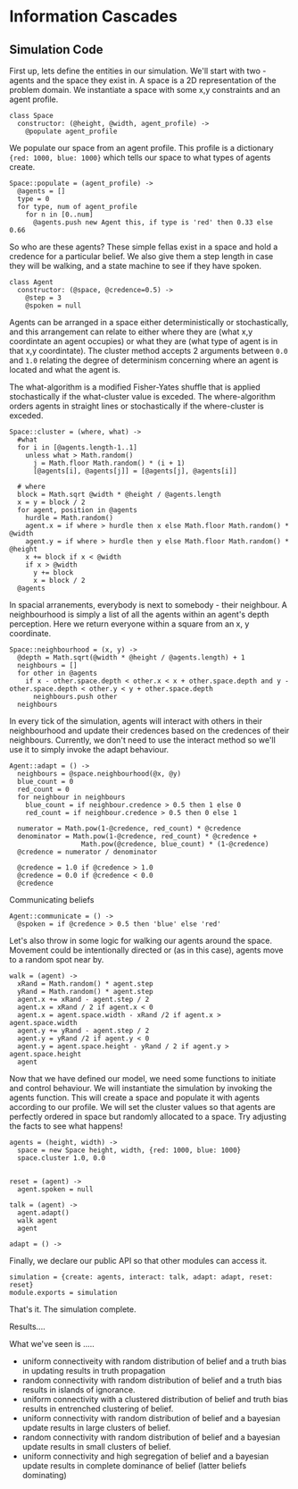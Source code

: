 # Information Cascades

## Simulation Code


First up, lets define the entities in our simulation.  We'll start with two - agents and the space they exist in.  A space is a 2D representation of the problem domain.  We instantiate a space with some x,y constraints and an agent profile.


    class Space
      constructor: (@height, @width, agent_profile) ->
        @populate agent_profile


We populate our space from an agent profile.  This profile is a dictionary `{red: 1000, blue: 1000}` which tells our space to what types of agents create.


    Space::populate = (agent_profile) ->
      @agents = []
      type = 0
      for type, num of agent_profile
        for n in [0..num]
          @agents.push new Agent this, if type is 'red' then 0.33 else 0.66


So who are these agents?  These simple fellas exist in a space and hold a credence for a particular belief.  We also give them a step length in case they will be walking, and a state machine to see if they have spoken.


    class Agent
      constructor: (@space, @credence=0.5) ->
        @step = 3
        @spoken = null


Agents can be arranged in a space either deterministically or stochastically, and this arrangement can relate to either where they are (what x,y coordintate an agent occupies) or what they are (what type of agent is in that x,y coordintate).  The cluster method accepts 2 arguments between `0.0` and `1.0` relating the degree of determinism concerning where an agent is located and what the agent is.

The what-algorithm is a modified Fisher-Yates shuffle that is applied stochastically if the what-cluster value is exceded.  The where-algorithm orders agents in straight lines or stochastically if the where-cluster is exceded.


    Space::cluster = (where, what) ->
      #what
      for i in [@agents.length-1..1]
        unless what > Math.random()
          j = Math.floor Math.random() * (i + 1)
          [@agents[i], @agents[j]] = [@agents[j], @agents[i]]

      # where
      block = Math.sqrt @width * @height / @agents.length
      x = y = block / 2
      for agent, position in @agents
        hurdle = Math.random()
        agent.x = if where > hurdle then x else Math.floor Math.random() * @width
        agent.y = if where > hurdle then y else Math.floor Math.random() * @height
        x += block if x < @width
        if x > @width 
          y += block
          x = block / 2
      @agents


In spacial arranements, everybody is next to somebody - their neighbour.  A neighbourhood is simply a list of all the agents within an agent's depth perception.  Here we return everyone within a square from an x, y coordinate.


    Space::neighbourhood = (x, y) ->
      @depth = Math.sqrt(@width * @height / @agents.length) + 1
      neighbours = []
      for other in @agents
        if x - other.space.depth < other.x < x + other.space.depth and y - other.space.depth < other.y < y + other.space.depth
          neighbours.push other
      neighbours


In every tick of the simulation, agents will interact with others in their neighbourhood and update their credences based on the credences of their neighbours.  Currently, we don't need to use the interact method so we'll use it to simply invoke the adapt behaviour.

  
    Agent::adapt = () ->
      neighbours = @space.neighbourhood(@x, @y)
      blue_count = 0
      red_count = 0
      for neighbour in neighbours
        blue_count = if neighbour.credence > 0.5 then 1 else 0
        red_count = if neighbour.credence > 0.5 then 0 else 1

      numerator = Math.pow(1-@credence, red_count) * @credence
      denominator = Math.pow(1-@credence, red_count) * @credence +
                      Math.pow(@credence, blue_count) * (1-@credence)
      @credence = numerator / denominator

      @credence = 1.0 if @credence > 1.0
      @credence = 0.0 if @credence < 0.0
      @credence

      
Communicating beliefs


    Agent::communicate = () ->
      @spoken = if @credence > 0.5 then 'blue' else 'red'



Let's also throw in some logic for walking our agents around the space.  Movement could be intentionally directed or (as in this case), agents move to a random spot near by.


    walk = (agent) ->
      xRand = Math.random() * agent.step
      yRand = Math.random() * agent.step
      agent.x += xRand - agent.step / 2
      agent.x = xRand / 2 if agent.x < 0
      agent.x = agent.space.width - xRand /2 if agent.x > agent.space.width
      agent.y += yRand - agent.step / 2
      agent.y = yRand /2 if agent.y < 0
      agent.y = agent.space.height - yRand / 2 if agent.y > agent.space.height
      agent


Now that we have defined our model, we need some functions to initiate and control behaviour.  We will instantiate the simulation by invoking the agents function.  This will create a space and populate it with agents according to our profile.  We will set the cluster values so that agents are perfectly ordered in space but randomly allocated to a space.  Try adjusting the facts to see what happens! 


    agents = (height, width) ->
      space = new Space height, width, {red: 1000, blue: 1000}
      space.cluster 1.0, 0.0


    reset = (agent) ->
      agent.spoken = null 

    talk = (agent) ->
      agent.adapt()
      walk agent
      agent

    adapt = () ->


Finally, we declare our public API so that other modules can access it.

    
    simulation = {create: agents, interact: talk, adapt: adapt, reset: reset}
    module.exports = simulation


That's it. The simulation complete.


Results....


What we've seen is .....

- uniform connectiveity with random distribution of belief and a truth bias in updating results in truth propagation 
- random connectivity with random distribution of belief and a truth bias results in islands of ignorance.
- uniform connectivity with a clustered distribution of belief and truth bias results in entrenched clustering of belief.
- uniform connectivity with random distribution of belief and a bayesian update results in large clusters of belief.
- random connectivity with random distribution of belief and a bayesian update results in small clusters of belief.
- uniform connectivity and high segregation of belief and a bayesian update results in complete dominance of belief (latter beliefs dominating)